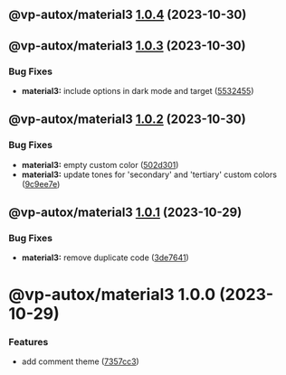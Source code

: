 ## @vp-autox/material3 [1.0.4](https://github.com/VagnerSilva/vp/compare/@vp-autox/material3@1.0.3...@vp-autox/material3@1.0.4) (2023-10-30)

## @vp-autox/material3 [1.0.3](https://github.com/VagnerSilva/vp/compare/@vp-autox/material3@1.0.2...@vp-autox/material3@1.0.3) (2023-10-30)


### Bug Fixes

* **material3:** include options in dark mode and target ([5532455](https://github.com/VagnerSilva/vp/commit/5532455e7125e4580271868b652bf8592e48c79a))

## @vp-autox/material3 [1.0.2](https://github.com/VagnerSilva/vp/compare/@vp-autox/material3@1.0.1...@vp-autox/material3@1.0.2) (2023-10-30)


### Bug Fixes

* **material3:** empty custom color ([502d301](https://github.com/VagnerSilva/vp/commit/502d301bda49c8a0af9fe3b896550517983aab88))
* **material3:** update tones for 'secondary' and 'tertiary' custom colors ([9c9ee7e](https://github.com/VagnerSilva/vp/commit/9c9ee7ecbf0281ee0b4f86123123b575a9b65033))

## @vp-autox/material3 [1.0.1](https://github.com/VagnerSilva/vp/compare/@vp-autox/material3@1.0.0...@vp-autox/material3@1.0.1) (2023-10-29)


### Bug Fixes

* **material3:** remove duplicate code ([3de7641](https://github.com/VagnerSilva/vp/commit/3de764123fc00abb474f85556402446eb330bdb1))

# @vp-autox/material3 1.0.0 (2023-10-29)


### Features

*  add comment theme ([7357cc3](https://github.com/VagnerSilva/vp/commit/7357cc39affd77576d81ae583a8c9a822e7f041a))
